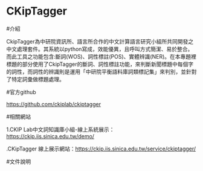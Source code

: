 # CKipTagger

#介紹

CkipTagger為中研院資訊所、語言所合作的中文計算語言研究小組所共同開發之中文處理套件。其系統以python寫成，效能優異，且呼叫方式簡潔、易於整合。而此工具之功能包含:斷詞(WOS)、詞性標註(POS)、實體辨識(NER)。在本專題裡標題的部分使用了CkipTagger的斷詞、詞性標註功能，來判斷新聞標題中每個字的詞性，而詞性的辨識則是運用「中研院平衡語料庫詞類標記集」來判別，並針對了特定詞彙做標題處理。

#官方github

https://github.com/ckiplab/ckiptagger

#相關網站

  1.CKIP Lab中文詞知識庫小組-線上系統展示：https://ckip.iis.sinica.edu.tw/demo/
  
  .CKipTagger 線上展示網站：https://ckip.iis.sinica.edu.tw/service/ckiptagger/

#文件說明
